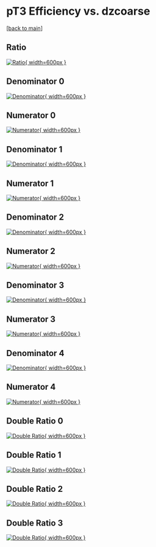 # pT3 Efficiency vs. dzcoarse

[[back to main](./)]



## Ratio

[![Ratio](../mtv/var/pT3_loweta_321_0_eff_dzcoarse.png){ width=600px }](../mtv/var/pT3_loweta_321_0_eff_dzcoarse.pdf)

## Denominator 0

[![Denominator](../mtv/den/pT3_loweta_321_0_eff_dzcoarse_den0.png){ width=600px }](../mtv/den/pT3_loweta_321_0_eff_dzcoarse_den0.pdf)

## Numerator 0

[![Numerator](../mtv/num/pT3_loweta_321_0_eff_dzcoarse_num0.png){ width=600px }](../mtv/num/pT3_loweta_321_0_eff_dzcoarse_num0.pdf)

## Denominator 1

[![Denominator](../mtv/den/pT3_loweta_321_0_eff_dzcoarse_den1.png){ width=600px }](../mtv/den/pT3_loweta_321_0_eff_dzcoarse_den1.pdf)

## Numerator 1

[![Numerator](../mtv/num/pT3_loweta_321_0_eff_dzcoarse_num1.png){ width=600px }](../mtv/num/pT3_loweta_321_0_eff_dzcoarse_num1.pdf)

## Denominator 2

[![Denominator](../mtv/den/pT3_loweta_321_0_eff_dzcoarse_den2.png){ width=600px }](../mtv/den/pT3_loweta_321_0_eff_dzcoarse_den2.pdf)

## Numerator 2

[![Numerator](../mtv/num/pT3_loweta_321_0_eff_dzcoarse_num2.png){ width=600px }](../mtv/num/pT3_loweta_321_0_eff_dzcoarse_num2.pdf)

## Denominator 3

[![Denominator](../mtv/den/pT3_loweta_321_0_eff_dzcoarse_den3.png){ width=600px }](../mtv/den/pT3_loweta_321_0_eff_dzcoarse_den3.pdf)

## Numerator 3

[![Numerator](../mtv/num/pT3_loweta_321_0_eff_dzcoarse_num3.png){ width=600px }](../mtv/num/pT3_loweta_321_0_eff_dzcoarse_num3.pdf)

## Denominator 4

[![Denominator](../mtv/den/pT3_loweta_321_0_eff_dzcoarse_den4.png){ width=600px }](../mtv/den/pT3_loweta_321_0_eff_dzcoarse_den4.pdf)

## Numerator 4

[![Numerator](../mtv/num/pT3_loweta_321_0_eff_dzcoarse_num4.png){ width=600px }](../mtv/num/pT3_loweta_321_0_eff_dzcoarse_num4.pdf)

## Double Ratio 0

[![Double Ratio](../mtv/ratio/pT3_loweta_321_0_eff_dzcoarse_ratio0.png){ width=600px }](../mtv/ratio/pT3_loweta_321_0_eff_dzcoarse_ratio0.pdf)

## Double Ratio 1

[![Double Ratio](../mtv/ratio/pT3_loweta_321_0_eff_dzcoarse_ratio1.png){ width=600px }](../mtv/ratio/pT3_loweta_321_0_eff_dzcoarse_ratio1.pdf)

## Double Ratio 2

[![Double Ratio](../mtv/ratio/pT3_loweta_321_0_eff_dzcoarse_ratio2.png){ width=600px }](../mtv/ratio/pT3_loweta_321_0_eff_dzcoarse_ratio2.pdf)

## Double Ratio 3

[![Double Ratio](../mtv/ratio/pT3_loweta_321_0_eff_dzcoarse_ratio3.png){ width=600px }](../mtv/ratio/pT3_loweta_321_0_eff_dzcoarse_ratio3.pdf)


